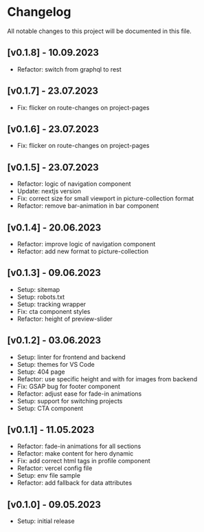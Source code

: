 # Changelog

All notable changes to this project will be documented in this file.

## [v0.1.8] - 10.09.2023
- Refactor: switch from graphql to rest

## [v0.1.7] - 23.07.2023
- Fix: flicker on route-changes on project-pages

## [v0.1.6] - 23.07.2023
- Fix: flicker on route-changes on project-pages

## [v0.1.5] - 23.07.2023
- Refactor: logic of navigation component
- Update: nextjs version
- Fix: correct size for small viewport in picture-collection format
- Refactor: remove bar-animation in bar component

## [v0.1.4] - 20.06.2023
- Refactor: improve logic of navigation component
- Refactor: add new format to picture-collection

## [v0.1.3] - 09.06.2023
- Setup: sitemap
- Setup: robots.txt
- Setup: tracking wrapper
- Fix: cta component styles
- Refactor: height of preview-slider

## [v0.1.2] - 03.06.2023
- Setup: linter for frontend and backend
- Setup: themes for VS Code
- Setup: 404 page
- Refactor: use specific height and with for images from backend
- Fix: GSAP bug for footer component 
- Refactor: adjust ease for fade-in animations 
- Setup: support for switching projects
- Setup: CTA component

## [v0.1.1] - 11.05.2023
- Refactor: fade-in animations for all sections
- Refactor: make content for hero dynamic
- Fix: add correct html tags in profile component
- Refactor: vercel config file
- Setup: env file sample
- Refactor: add fallback for data attributes

## [v0.1.0] - 09.05.2023
- Setup: initial release



